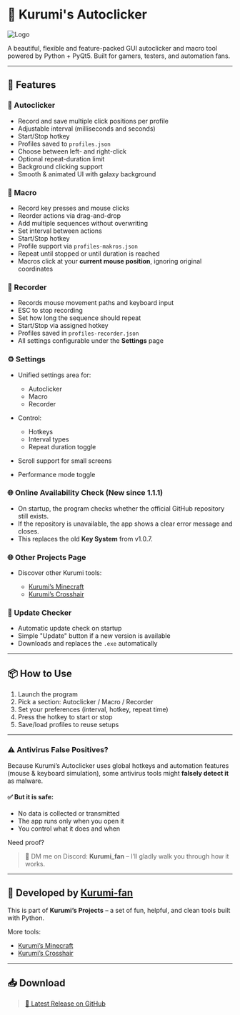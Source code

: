 # 💠 Kurumi's Autoclicker

![Logo](https://imgur.com/b4c8SL1.png)

A beautiful, flexible and feature-packed GUI autoclicker and macro tool powered by Python + PyQt5. Built for gamers, testers, and automation fans.

---

## 🚀 Features

### 🎯 Autoclicker

* Record and save multiple click positions per profile
* Adjustable interval (milliseconds and seconds)
* Start/Stop hotkey
* Profiles saved to `profiles.json`
* Choose between left- and right-click
* Optional repeat-duration limit
* Background clicking support
* Smooth & animated UI with galaxy background

### 🧠 Macro

* Record key presses and mouse clicks
* Reorder actions via drag-and-drop
* Add multiple sequences without overwriting
* Set interval between actions
* Start/Stop hotkey
* Profile support via `profiles-makros.json`
* Repeat until stopped or until duration is reached
* Macros click at your **current mouse position**, ignoring original coordinates

### 🎥 Recorder

* Records mouse movement paths and keyboard input
* ESC to stop recording
* Set how long the sequence should repeat
* Start/Stop via assigned hotkey
* Profiles saved in `profiles-recorder.json`
* All settings configurable under the **Settings** page

### ⚙️ Settings

* Unified settings area for:

  * Autoclicker
  * Macro
  * Recorder
* Control:

  * Hotkeys
  * Interval types
  * Repeat duration toggle
* Scroll support for small screens
* Performance mode toggle

### 🌐 Online Availability Check (New since 1.1.1)

* On startup, the program checks whether the official GitHub repository still exists.
* If the repository is unavailable, the app shows a clear error message and closes.
* This replaces the old **Key System** from v1.0.7.

### 🌐 Other Projects Page

* Discover other Kurumi tools:

  * [Kurumi’s Minecraft](https://github.com/Kurumi-fan/Kurumi-s-minecraft)
  * [Kurumi’s Crosshair](https://github.com/Kurumi-fan/Kurumi-s-Crosshair)

### 🔔 Update Checker

* Automatic update check on startup
* Simple "Update" button if a new version is available
* Downloads and replaces the `.exe` automatically

---

## 📦 How to Use

1. Launch the program  
2. Pick a section: Autoclicker / Macro / Recorder  
3. Set your preferences (interval, hotkey, repeat time)  
4. Press the hotkey to start or stop  
5. Save/load profiles to reuse setups  

---

### ⚠️ Antivirus False Positives?

Because Kurumi’s Autoclicker uses global hotkeys and automation features (mouse & keyboard simulation), some antivirus tools might **falsely detect it** as malware.

#### ✅ But it is safe:

* No data is collected or transmitted  
* The app runs only when you open it  
* You control what it does and when  

Need proof?

> 💬 DM me on Discord: **Kurumi\_fan** – I’ll gladly walk you through how it works.

---

## 👤 Developed by [Kurumi-fan](https://github.com/Kurumi-fan)

This is part of **Kurumi’s Projects** – a set of fun, helpful, and clean tools built with Python.

More tools:

* [Kurumi’s Minecraft](https://github.com/Kurumi-fan/Kurumi-s-minecraft)
* [Kurumi’s Crosshair](https://github.com/Kurumi-fan/Kurumi-s-Crosshair)

---

## 📥 Download

> [📁 Latest Release on GitHub](https://github.com/Kurumi-fan/Kurumi-s-autoclicker/releases)
